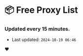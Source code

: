 # :package: Free Proxy List
### Updated every 15 minutes.

- Last updated: `2024-10-19 06:46`

:heart:
